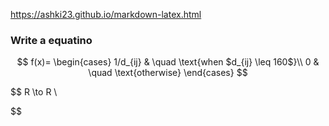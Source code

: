 https://ashki23.github.io/markdown-latex.html

### Write a equatino

$$
f(x)=
\begin{cases}
1/d_{ij} & \quad \text{when $d_{ij} \leq 160$}\\
0 & \quad \text{otherwise}
\end{cases}
$$

$$
R \to R \\


$$
